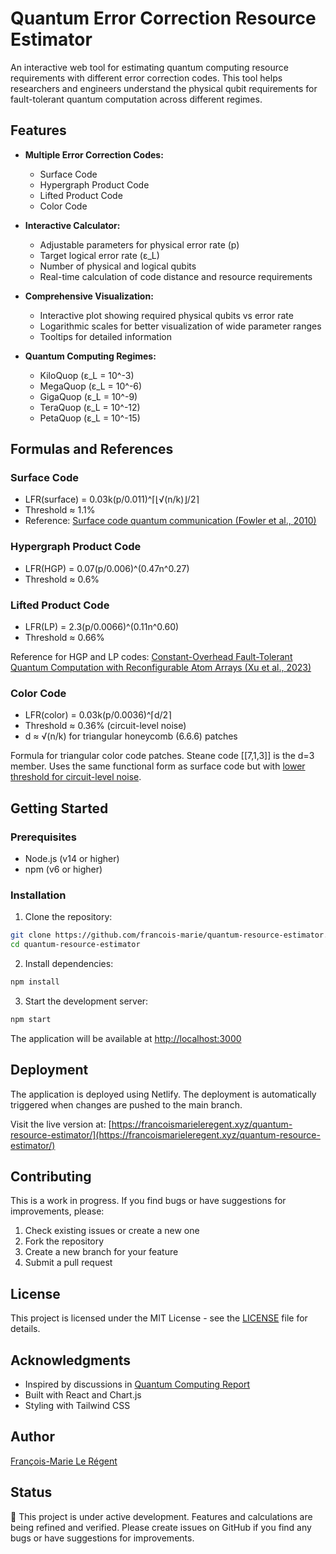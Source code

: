 # Quantum Error Correction Resource Estimator

An interactive web tool for estimating quantum computing resource requirements with different error correction codes. This tool helps researchers and engineers understand the physical qubit requirements for fault-tolerant quantum computation across different regimes.

## Features

- **Multiple Error Correction Codes:**
  - Surface Code
  - Hypergraph Product Code
  - Lifted Product Code
  - Color Code

- **Interactive Calculator:**
  - Adjustable parameters for physical error rate (p)
  - Target logical error rate (ε_L)
  - Number of physical and logical qubits
  - Real-time calculation of code distance and resource requirements

- **Comprehensive Visualization:**
  - Interactive plot showing required physical qubits vs error rate
  - Logarithmic scales for better visualization of wide parameter ranges
  - Tooltips for detailed information

- **Quantum Computing Regimes:**
  - KiloQuop (ε_L = 10^-3)
  - MegaQuop (ε_L = 10^-6)
  - GigaQuop (ε_L = 10^-9)
  - TeraQuop (ε_L = 10^-12)
  - PetaQuop (ε_L = 10^-15)

## Formulas and References

### Surface Code
- LFR(surface) = 0.03k(p/0.011)^⌈⌊√(n/k)⌋/2⌉
- Threshold ≈ 1.1%
- Reference: [Surface code quantum communication (Fowler et al., 2010)](https://arxiv.org/abs/0910.4074)

### Hypergraph Product Code
- LFR(HGP) = 0.07(p/0.006)^(0.47n^0.27)
- Threshold ≈ 0.6%

### Lifted Product Code
- LFR(LP) = 2.3(p/0.0066)^(0.11n^0.60)
- Threshold ≈ 0.66%

Reference for HGP and LP codes: [Constant-Overhead Fault-Tolerant Quantum Computation with Reconfigurable Atom Arrays (Xu et al., 2023)](https://arxiv.org/abs/2308.08648v1)

### Color Code
- LFR(color) = 0.03k(p/0.0036)^⌈d/2⌉
- Threshold ≈ 0.36% (circuit-level noise)
- d ≈ √(n/k) for triangular honeycomb (6.6.6) patches

Formula for triangular color code patches. Steane code [[7,1,3]] is the d=3 member. Uses the same functional form as surface code but with [lower threshold for circuit-level noise](https://doi.org/10.1103/PRXQuantum.5.030352).

## Getting Started

### Prerequisites
- Node.js (v14 or higher)
- npm (v6 or higher)

### Installation

1. Clone the repository:

```bash
git clone https://github.com/francois-marie/quantum-resource-estimator.git
cd quantum-resource-estimator
```

2. Install dependencies:
```bash
npm install
```

3. Start the development server:
```bash
npm start
```

The application will be available at [http://localhost:3000](http://localhost:3000)

## Deployment

The application is deployed using Netlify. The deployment is automatically triggered when changes are pushed to the main branch.

Visit the live version at: [https://francoismarieleregent.xyz/quantum-resource-estimator/](https://francoismarieleregent.xyz/quantum-resource-estimator/)

## Contributing

This is a work in progress. If you find bugs or have suggestions for improvements, please:

1. Check existing issues or create a new one
2. Fork the repository
3. Create a new branch for your feature
4. Submit a pull request

## License

This project is licensed under the MIT License - see the [LICENSE](LICENSE) file for details.

## Acknowledgments

- Inspired by discussions in [Quantum Computing Report](https://quantumcomputingreport.com/nisq-versus-ftqc-in-the-2025-2029-timeframe/)
- Built with React and Chart.js
- Styling with Tailwind CSS

## Author

[François-Marie Le Régent](https://francoismarieleregent.xyz/)

## Status

🚧 This project is under active development. Features and calculations are being refined and verified. Please create issues on GitHub if you find any bugs or have suggestions for improvements.

